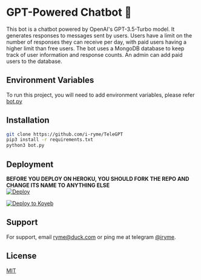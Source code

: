 # GPT-Powered Chatbot 🤖
This bot is a chatbot powered by OpenAI's GPT-3.5-Turbo model. It generates responses to messages sent by users. Users have a limit on the number of responses they can receive per day, with paid users having a higher limit than free users. The bot uses a MongoDB database to keep track of user information and response counts. An admin can add paid users to the database.

## Environment Variables

To run this project, you will need to add environment variables, please refer [bot.py](https://github.com/i-ryme/TeleGPT/blob/main/bot.py)

## Installation

```bash
git clone https://github.com/i-ryme/TeleGPT
pip3 install -r requirements.txt
python3 bot.py
```

## Deployment

**BEFORE YOU DEPLOY ON HEROKU, YOU SHOULD FORK THE REPO AND CHANGE ITS NAME TO ANYTHING ELSE**<br>
[![Deploy](https://www.herokucdn.com/deploy/button.svg)](https://heroku.com/deploy)</br>

[![Deploy to Koyeb](https://www.koyeb.com/static/images/deploy/button.svg)](https://app.koyeb.com/deploy?type=git&repository=github.com/i-ryme/TeleGPT&branch=main&name=telegpt)



## Support

For support, email ryme@duck.com or ping me at telegram [@iryme](https://telegram.me/iryme).
## License

[MIT](https://choosealicense.com/licenses/mit/)
